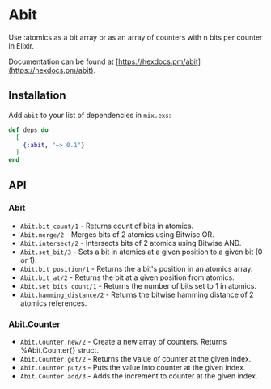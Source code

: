 # Abit

Use :atomics as a bit array or as an array of counters with n bits per counter in Elixir.

Documentation can be found at [https://hexdocs.pm/abit](https://hexdocs.pm/abit).

## Installation

Add `abit` to your list of dependencies in `mix.exs`:

```elixir
def deps do
  [
    {:abit, "~> 0.1"}
  ]
end
```

## API
### Abit
* `Abit.bit_count/1` - Returns count of bits in atomics.
* `Abit.merge/2` - Merges bits of 2 atomics using Bitwise OR.
* `Abit.intersect/2` - Intersects bits of 2 atomics using Bitwise AND.
* `Abit.set_bit/3` - Sets a bit in atomics at a given position to a given bit (0 or 1).
* `Abit.bit_position/1` - Returns the a bit's position in an atomics array.
* `Abit.bit_at/2` - Returns the bit at a given position from atomics.
* `Abit.set_bits_count/1` - Returns the number of bits set to 1 in atomics.
* `Abit.hamming_distance/2` - Returns the bitwise hamming distance of 2 atomics references.
### Abit.Counter
* `Abit.Counter.new/2` - Create a new array of counters. Returns %Abit.Counter{} struct.
* `Abit.Counter.get/2` - Returns the value of counter at the given index.
* `Abit.Counter.put/3` - Puts the value into counter at the given index.
* `Abit.Counter.add/3` - Adds the increment to counter at the given index.
